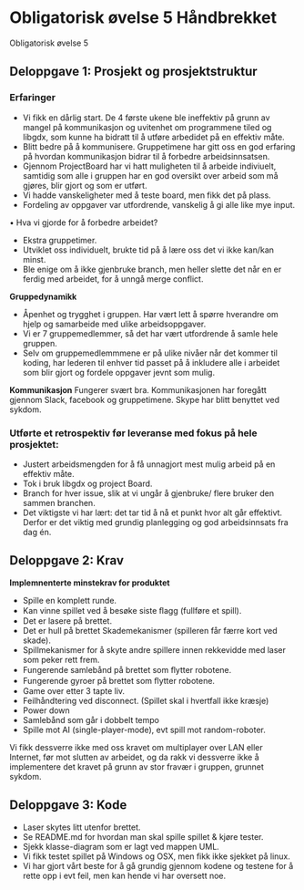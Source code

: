 # Obligatorisk øvelse 5 Håndbrekket

Obligatorisk øvelse 5
## Deloppgave 1: Prosjekt og prosjektstruktur

### Erfaringer

 - Vi fikk en dårlig start. De 4 første ukene ble ineffektiv på grunn av mangel på kommunikasjon og uvitenhet om programmene tiled og        libgdx, som kunne ha bidratt til å utføre arbedidet på en effektiv måte.
 - Blitt bedre på å kommunisere. Gruppetimene har gitt oss en god erfaring på hvordan kommunikasjon bidrar til å forbedre                  arbeidsinnsatsen.  
 - Gjennom ProjectBoard har vi hatt muligheten til å arbeide indiviuelt, samtidig som alle i gruppen har en god oversikt over arbeid som    må gjøres, blir gjort og som er utført.  
 - Vi hadde vanskeligheter med å teste board, men fikk det på plass. 
 - Fordeling av oppgaver var utfordrende, vanskelig å gi alle like mye input. 
	
• Hva vi gjorde for å forbedre arbeidet? 
- Ekstra gruppetimer. 
- Utviklet oss individuelt, brukte tid på å lære oss det vi ikke kan/kan minst.  
 - Ble enige om å ikke gjenbruke branch, men heller slette det når en er ferdig med arbeidet, for å unngå merge conflict. 


**Gruppedynamikk**
- Åpenhet og trygghet i gruppen. Har vært lett å spørre hverandre om hjelp og samarbeide med ulike arbeidsoppgaver. 
- Vi er 7 gruppemedlemmer, så det har vært utfordrende å samle hele gruppen. 
- Selv om gruppemedlemmmene er på ulike nivåer når det kommer til koding, har lederen til enhver tid passet på å inkludere alle  i arbeidet som blir gjort og fordele oppgaver jevnt som mulig. 

**Kommunikasjon**
  Fungerer svært bra. Kommunikasjonen har foregått gjennom Slack, facebook og gruppetimene. Skype har blitt benyttet ved sykdom.

### Utførte et retrospektiv før leveranse med fokus på hele prosjektet:

  - Justert arbeidsmengden for å få unnagjort mest mulig arbeid på en effektiv måte. 
  - Tok i bruk libgdx og project Board.
  - Branch for hver issue, slik at vi ungår å gjenbruke/ flere bruker den sammen branchen. 
  - Det viktigste vi har lært: det tar tid å nå et punkt hvor alt går effektivt. Derfor er det viktig med grundig planlegging og god        arbeidsinnsats fra dag én.





## Deloppgave 2: Krav

**Implemnenterte minstekrav for produktet**
  - Spille en komplett runde.
  - Kan vinne spillet ved å besøke siste ﬂagg (fullføre et spill).
  - Det er lasere på brettet.
  - Det er hull på brettet Skademekanismer (spilleren får færre kort ved skade).
  - Spillmekanismer for å skyte andre spillere innen rekkevidde med laser som peker rett frem.
  - Fungerende samlebånd på brettet som ﬂytter robotene. 
  - Fungerende gyroer på brettet som ﬂytter robotene.
  - Game over etter 3 tapte liv.
  - Feilhåndtering ved disconnect. (Spillet skal i hvertfall ikke kræsje)
  - Power down
  - Samlebånd som går i dobbelt tempo 
  - Spille mot AI (single-player-mode), evt spill mot random-roboter.
  
   Vi fikk dessverre ikke med oss kravet om multiplayer over LAN eller Internet, før mot slutten av arbeidet, og da rakk vi dessverre      ikke å implementere det kravet på grunn av stor fravær i gruppen, grunnet sykdom.
   



## Deloppgave 3: Kode

- Laser skytes litt utenfor brettet. 
- Se README.md for hvordan man skal spille spillet & kjøre tester.
- Sjekk klasse-diagram som er lagt ved mappen UML.
- Vi fikk testet spillet på Windows og OSX, men fikk ikke sjekket på linux. 
- Vi har gjort vårt beste for å gå grundig gjennom kodene og testene for å rette opp i evt feil, men kan hende vi har oversett noe.
 
